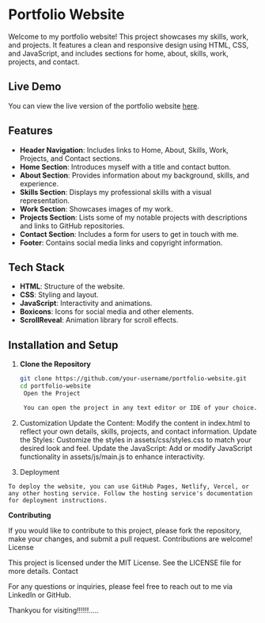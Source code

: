# Portfolio Website

Welcome to my portfolio website! This project showcases my skills, work, and projects. It features a clean and responsive design using HTML, CSS, and JavaScript, and includes sections for home, about, skills, work, projects, and contact.

## Live Demo

You can view the live version of the portfolio website [here](https://my-portfolio-beg5uoik4-sakshi-patidars-projects.vercel.app/).

## Features

- **Header Navigation**: Includes links to Home, About, Skills, Work, Projects, and Contact sections.
- **Home Section**: Introduces myself with a title and contact button.
- **About Section**: Provides information about my background, skills, and experience.
- **Skills Section**: Displays my professional skills with a visual representation.
- **Work Section**: Showcases images of my work.
- **Projects Section**: Lists some of my notable projects with descriptions and links to GitHub repositories.
- **Contact Section**: Includes a form for users to get in touch with me.
- **Footer**: Contains social media links and copyright information.

## Tech Stack

- **HTML**: Structure of the website.
- **CSS**: Styling and layout.
- **JavaScript**: Interactivity and animations.
- **Boxicons**: Icons for social media and other elements.
- **ScrollReveal**: Animation library for scroll effects.

## Installation and Setup

1. **Clone the Repository**

   ```bash
   git clone https://github.com/your-username/portfolio-website.git
   cd portfolio-website
    Open the Project

    You can open the project in any text editor or IDE of your choice. To view the website locally, open the index.html file in a web browser.

 2.   Customization
        Update the Content: Modify the content in index.html to reflect your own details, skills, projects, and contact information.
        Update the Styles: Customize the styles in assets/css/styles.css to match your desired look and feel.
        Update the JavaScript: Add or modify JavaScript functionality in assets/js/main.js to enhance interactivity.

 3.   Deployment

    To deploy the website, you can use GitHub Pages, Netlify, Vercel, or any other hosting service. Follow the hosting service's documentation for deployment instructions.

**Contributing**

If you would like to contribute to this project, please fork the repository, make your changes, and submit a pull request. Contributions are welcome!
License

This project is licensed under the MIT License. See the LICENSE file for more details.
Contact

For any questions or inquiries, please feel free to reach out to me via LinkedIn or GitHub.


Thankyou for visiting!!!!!!.....
